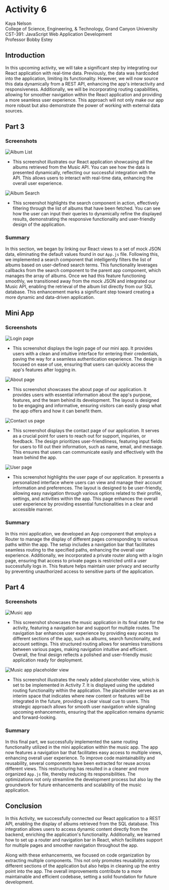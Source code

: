 # Activity 6

<!-- 1. Cover Sheet -->
Kaya Nelson \
College of Science, Engineering, & Technology, Grand Canyon University \
CST-391: JavaScript Web Application Development \
Professor Bobby Estey

## Introduction

In this upcoming activity, we will take a significant step by integrating our React application with real-time data. Previously, the data was hardcoded into the application, limiting its functionality. However, we will now source this data dynamically from a REST API, enhancing the app's interactivity and responsiveness. Additionally, we will be incorporating routing capabilities, allowing for smoother navigation within the React application and providing a more seamless user experience. This approach will not only make our app more robust but also demonstrate the power of working with external data sources.


## Part 3

### Screenshots

![Album List](./attachments/reactAlbumsList.png)
- This screenshot illustrates our React application showcasing all the albums retrieved from the Music API. You can see how the data is presented dynamically, reflecting our successful integration with the API. This allows users to interact with real-time data, enhancing the overall user experience.



![Album Search](./attachments/reactAlbumsListSearch.png)
- This screenshot highlights the search component in action, effectively filtering through the list of albums that have been fetched. You can see how the user can input their queries to dynamically refine the displayed results, demonstrating the responsive functionality and user-friendly design of the application.



### Summary

In this section, we began by linking our React views to a set of mock JSON data, eliminating the default values found in our `App.js` file. Following this, we implemented a search component that intelligently filters the list of albums based on user-defined search terms. This functionality leverages callbacks from the search component to the parent app component, which manages the array of albums. Once we had this feature functioning smoothly, we transitioned away from the mock JSON and integrated our Music API, enabling the retrieval of the album list directly from our SQL database. This enhancement marks a significant step toward creating a more dynamic and data-driven application.

## Mini App

### Screenshots

![Login page](./attachments/miniAppLogin.png)
- This screenshot displays the login page of our mini app. It provides users with a clean and intuitive interface for entering their credentials, paving the way for a seamless authentication experience. The design is focused on ease of use, ensuring that users can quickly access the app's features after logging in.

![About page](./attachments/miniAppAbout.png)
- This screenshot showcases the about page of our application. It provides users with essential information about the app's purpose, features, and the team behind its development. The layout is designed to be engaging and informative, ensuring visitors can easily grasp what the app offers and how it can benefit them.

![Contact us page](./attachments/miniAppContact.png)
- This screenshot displays the contact page of our application. It serves as a crucial point for users to reach out for support, inquiries, or feedback. The design prioritizes user-friendliness, featuring input fields for users to fill out their information, such as name, email, and message. This ensures that users can communicate easily and effectively with the team behind the app.

![User page](./attachments/miniAppUser.png)
- This screenshot highlights the user page of our application. It presents a personalized interface where users can view and manage their account information and preferences. The layout is designed to be user-friendly, allowing easy navigation through various options related to their profile, settings, and activities within the app. This page enhances the overall user experience by providing essential functionalities in a clear and accessible manner.

### Summary

In this mini application, we developed an App component that employs a Router to manage the display of different pages corresponding to various paths within the app. The setup includes a navigation bar that facilitates seamless routing to the specified paths, enhancing the overall user experience. Additionally, we incorporated a private router along with a login page, ensuring that access to private pages is restricted until a user successfully logs in. This feature helps maintain user privacy and security by preventing unauthorized access to sensitive parts of the application.

## Part 4

### Screenshots

![Music app](./attachments/musicAppRoutable.png)

- This screenshot showcases the music application in its final state for the activity, featuring a navigation bar and support for multiple routes. The navigation bar enhances user experience by providing easy access to different sections of the app, such as albums, search functionality, and account settings. This structured routing allows for seamless transitions between various pages, making navigation intuitive and efficient. Overall, the final design reflects a polished and user-friendly music application ready for deployment.

![Music app placeholder view](./attachments/musicAppPlaceholder.png)
- This screenshot illustrates the newly added placeholder view, which is set to be implemented in Activity 7. It is displayed using the updated routing functionality within the application. The placeholder serves as an interim space that indicates where new content or features will be integrated in the future, providing a clear visual cue to users. This strategic approach allows for smooth user navigation while signaling upcoming enhancements, ensuring that the application remains dynamic and forward-looking.

### Summary

In this final part, we successfully implemented the same routing functionality utilized in the mini application within the music app. The app now features a navigation bar that facilitates easy access to multiple views, enhancing overall user experience. To improve code maintainability and reusability, several components have been extracted for reuse across different views. This restructuring has resulted in a cleaner and more organized `App.js` file, thereby reducing its responsibilities. The optimizations not only streamline the development process but also lay the groundwork for future enhancements and scalability of the music application.

## Conclusion

In this Activity, we successfully connected our React application to a REST API, enabling the display of albums retrieved from the SQL database. This integration allows users to access dynamic content directly from the backend, enriching the application's functionality. Additionally, we learned how to set up a router and navigation bar in React, which facilitates support for multiple pages and smoother navigation throughout the app.

Along with these enhancements, we focused on code organization by extracting multiple components. This not only promotes reusability across different sections of the application but also helps in cleaning up the entry point into the app. The overall improvements contribute to a more maintainable and efficient codebase, setting a solid foundation for future development.
